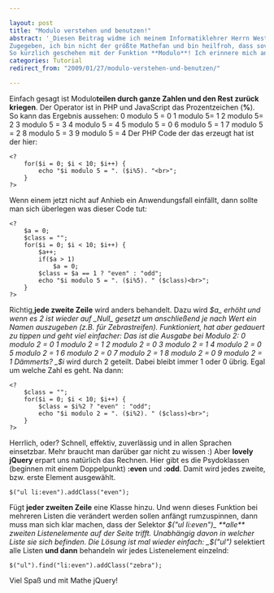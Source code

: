 ```yaml
---

layout: post
title: "Modulo verstehen und benutzen!"
abstract: '_Diesen Beitrag widme ich meinem Informatiklehrer Herrn Westphal, der es so sehr versucht hat, aber es hat einfach noch vier Jahre gebraucht._
Zugegeben, ich bin nicht der größte Mathefan und bin heilfroh, dass soviel im Internet ohne funktioniert. Aber man darf sich bekanntlich nicht vor Wissen verschließen und wenn man dahinter gekommen ist, macht es ja auch Spaß!
So kürzlich geschehen mit der Funktion **Modulo**! Ich erinnere mich an all die dunklen Stunden, in denen ich halbherzig versucht habe das zu verstehen, aber es wollte einfach nicht so wie ich. **Aber jetzt habe ich es raus** und kann nur empfehlen: lest den Beitrag wenn ihr diese Operation noch nicht kennt oder versteht.'
categories: Tutorial
redirect_from: "2009/01/27/modulo-verstehen-und-benutzen/"

---
```


Einfach gesagt ist Modulo**teilen durch ganze Zahlen und den Rest zurück kriegen**. Der Operator ist in PHP und JavaScript das Prozentzeichen (**%**). So kann das Ergebnis aussehen:
0 modulo 5 = 0
1 modulo 5= 1
2 modulo 5= 2
3 modulo 5 = 3
4 modulo 5 = 4
5 modulo 5 = 0
6 modulo 5 = 1
7 modulo 5 = 2
8 modulo 5 = 3
9 modulo 5 = 4
Der PHP Code der das erzeugt hat ist der hier: 
    
    <?
        for($i = 0; $i < 10; $i++) {
            echo "$i modulo 5 = ". ($i%5). "<br>";
        }
    ?>

Wenn einem jetzt nicht auf Anhieb ein Anwendungsfall einfällt, dann sollte man sich überlegen was dieser Code tut:
    
    <?
        $a = 0;
        $class = "";
        for($i = 0; $i < 10; $i++) {
            $a++;
            if($a > 1)
                $a = 0;
            $class = $a == 1 ? "even" : "odd";
            echo "$i modulo 5 = ". ($i%5). " ($class)<br>";
        }
    ?>

Richtig,**jede zweite Zeile** wird anders behandelt. Dazu wird _$a_ erhöht und wenn es 2 ist wieder auf _Null_ gesetzt um anschließend je nach Wert ein Namen auszugeben (z.B. für Zebrastreifen). Funktioniert, hat aber gedauert zu tippen und geht viel einfacher: Das ist die Ausgabe bei Modulo 2:
0 modulo 2 = 0
1 modulo 2 = 1
2 modulo 2 = 0
3 modulo 2 = 1
4 modulo 2 = 0
5 modulo 2 = 1
6 modulo 2 = 0
7 modulo 2 = 1
8 modulo 2 = 0
9 modulo 2 = 1
Dämmerts? _$i_ wird durch 2 geteilt. Dabei bleibt immer 1 oder 0 übrig. Egal um welche Zahl es geht. Na dann:
    
    <?
        $class = "";
        for($i = 0; $i < 10; $i++) {
            $class = $i%2 ? "even" : "odd";
            echo "$i modulo 2 = ". ($i%2). " ($class)<br>";
        }
    ?>

Herrlich, oder? Schnell, effektiv, zuverlässig und in allen Sprachen einsetzbar. Mehr braucht man darüber gar nicht zu wissen :)
Aber **lovely jQuery** erpart uns natürlich das Rechnen. Hier gibt es die Psydoklassen (beginnen mit einem Doppelpunkt) **:even** und **:odd**. Damit wird jedes zweite, bzw. erste Element ausgewählt.
    
    $("ul li:even").addClass("even");

Fügt **jeder zweiten Zeile** eine Klasse hinzu.
Und wenn dieses Funktion bei mehreren Listen die verändert werden sollen anfängt rumzuspinnen, dann muss man sich klar machen, dass der Selektor _$("ul li:even")_ **alle** zweiten Listenelemente auf der Seite trifft. Unabhängig davon in welcher Liste sie sich befinden.
Die Lösung ist mal wieder einfach: _$("ul")_ selektiert alle Listen **und dann** behandeln wir jedes Listenelement einzelnd:
    
    $("ul").find("li:even").addClass("zebra");

Viel Spaß und mit Mathe jQuery!